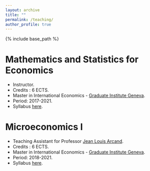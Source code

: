 ```yaml
---
layout: archive
title: ""
permalink: /teaching/
author_profile: true
---
```

{% include base_path %}

Mathematics and Statistics for Economics
===

  * Instructor.
  * Credits : 6 ECTS.
  * Master in International Economics - <a href="https://www.graduateinstitute.ch"> Graduate Institute Geneva</a>.
  * Period: 2017-2021.
  * Syllabus <a href="https://www.graduateinstitute.ch/sites/internet/files/2020-08/EI071.pdf">here</a>.

Microeconomics I
====
  * Teaching Assistant for Professor <a href="https://www.graduateinstitute.ch/arcand">Jean Louis Arcand</a>.
  * Credits : 6 ECTS.
  * Master in International Economics - <a href="https://www.graduateinstitute.ch"> Graduate Institute Geneva</a>.
  * Period: 2018-2021.
  * Syllabus <a href="https://www.graduateinstitute.ch/sites/internet/files/2019-04/EI037.pdf">here</a>.


